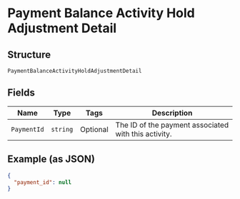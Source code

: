 
# Payment Balance Activity Hold Adjustment Detail

## Structure

`PaymentBalanceActivityHoldAdjustmentDetail`

## Fields

| Name | Type | Tags | Description |
|  --- | --- | --- | --- |
| `PaymentId` | `string` | Optional | The ID of the payment associated with this activity. |

## Example (as JSON)

```json
{
  "payment_id": null
}
```

